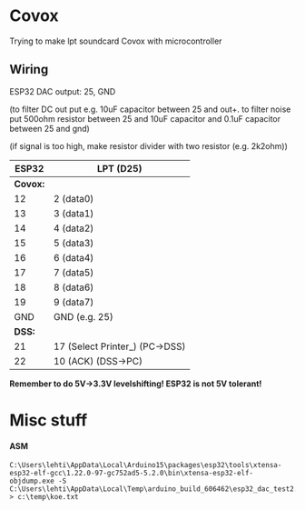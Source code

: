 # Covox
Trying to make lpt soundcard Covox with microcontroller

## Wiring

ESP32 DAC output: 25, GND

(to filter DC out put e.g. 10uF capacitor between 25 and out+. to filter noise put 500ohm resistor between 25 and 10uF capacitor and 0.1uF capacitor between 25 and gnd)

(if signal is too high, make resistor divider with two resistor (e.g. 2k2ohm))

ESP32 | LPT (D25)
--- | ---
**Covox:** | 
12 | 2 (data0)
13 | 3 (data1)
14 | 4 (data2)
15 | 5 (data3)
16 | 6 (data4)
17 | 7 (data5)
18 | 8 (data6)
19 | 9 (data7)
GND | GND (e.g. 25)
**DSS:** | 
21 | 17 (Select Printer_) (PC->DSS)
22 | 10 (ACK) (DSS->PC)

**Remember to do 5V->3.3V levelshifting! ESP32 is not 5V tolerant!**

# Misc stuff

#### ASM
```
C:\Users\lehti\AppData\Local\Arduino15\packages\esp32\tools\xtensa-esp32-elf-gcc\1.22.0-97-gc752ad5-5.2.0\bin\xtensa-esp32-elf-objdump.exe -S C:\Users\lehti\AppData\Local\Temp\arduino_build_606462\esp32_dac_test2.ino.elf > c:\temp\koe.txt
```
